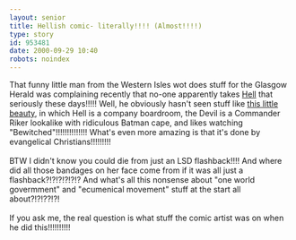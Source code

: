 ```yaml
---
layout: senior
title: Hellish comic- literally!!!! (Almost!!!!)
type: story
id: 953481
date: 2000-09-29 10:40
robots: noindex
---
```

That funny little man from the Western Isles wot does stuff for the Glasgow Herald was complaining recently that no-one apparently takes <a href="http://www.theherald.co.uk/opinion/macleod/archive/12-9-19100-23-36-45.html">Hell</a> that seriously these days!!!!! Well, he obviously hasn't seen stuff like <a href="http://www.chick.com/reading/tracts/0045/0045_01.asp">this little beauty</a>, in which Hell is a company boardroom, the Devil is a Commander Riker lookalike with ridiculous Batman cape, and likes watching "Bewitched"!!!!!!!!!!!!!! What's even more amazing is that it's done by evangelical Christians!!!!!!!!!<br/> <br/>BTW I didn't know you could die from just an LSD flashback!!!! And where did all those bandages on her face come from if it was all just a flashback?!?!?!?!?!? And what's all this nonsense about "one world govermment" and "ecumenical movement" stuff at the start all about?!?!??!?!<br/> <br/>If you ask me, the real question is what stuff the comic artist was on when he did this!!!!!!!!!!